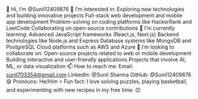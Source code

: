 👋 Hi, I’m @Sunil12409876
👀 I’m interested in:
Exploring new technologies and building innovative projects
Full-stack web development and mobile app development
Problem-solving on coding platforms like HackerRank and LeetCode
Collaborating on open-source contributions
🌱 I’m currently learning:
Advanced JavaScript frameworks (React.js, Next.js)
Backend technologies like Node.js and Express
Database systems like MongoDB and PostgreSQL
Cloud platforms such as AWS and Azure
💞️ I’m looking to collaborate on:
Open-source projects related to web or mobile development
Building interactive and user-friendly applications
Projects that involve AI, ML, or data visualization
📫 How to reach me:
Email: sunil703354@gmail.com
LinkedIn: @Sunil Sharma
GitHub: @Sunil12409876
😄 Pronouns:
He/Him
⚡ Fun fact:
I love solving puzzles, playing basketball, and experimenting with new recipes in my free time. 😊

